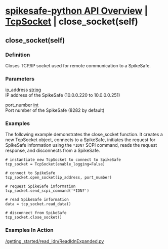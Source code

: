 # [spikesafe-python API Overview](/spikesafe_python_lib_docs/README.md) | [TcpSocket](/spikesafe_python_lib_docs/TcpSocket/README.md) | close_socket(self)

## close_socket(self)

### Definition
Closes TCP/IP socket used for remote communication to a SpikeSafe.

### Parameters
ip_address [string](https://docs.python.org/3/library/string.html)  
IP address of the SpikeSafe (10.0.0.220 to 10.0.0.0.251)

port_number [int](https://docs.python.org/3/library/functions.html#int)  
Port number of the SpikeSafe (8282 by default)

### Examples
The following example demonstrates the close_socket function. It creates a new TcpSocket object, connects to a SpikeSafe, initiates the request for SpikeSafe information using the `*IDN?` SCPI command, reads the request response, and disconnects from a SpikeSafe.
```
# instantiate new TcpSocket to connect to SpikeSafe
tcp_socket = TcpSocket(enable_logging=False)

# connect to SpikeSafe
tcp_socket.open_socket(ip_address, port_number)  

# request SpikeSafe information
tcp_socket.send_scpi_command('*IDN?')  
 
# read SpikeSafe information
data = tcp_socket.read_data()            

# disconnect from SpikeSafe
tcp_socket.close_socket() 
```

### Examples In Action
[/getting_started/read_idn/ReadIdnExpanded.py](/getting_started/read_idn/ReadIdnExpanded.py)